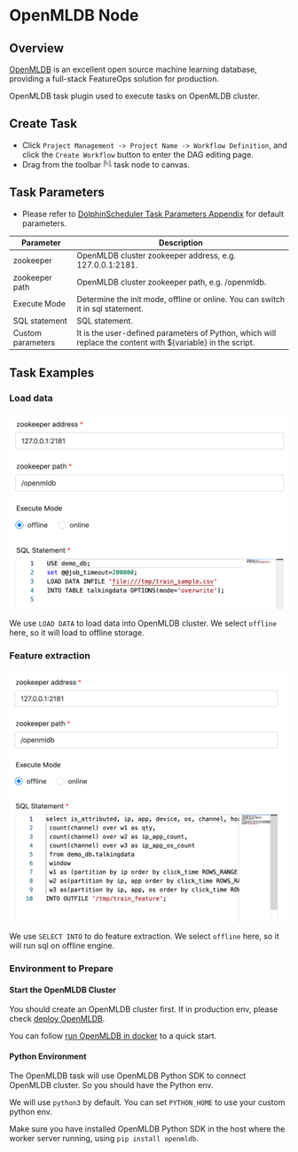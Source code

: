 # OpenMLDB Node

## Overview

[OpenMLDB](https://openmldb.ai/) is an excellent open source machine learning database, providing a full-stack
FeatureOps solution for production.

OpenMLDB task plugin used to execute tasks on OpenMLDB cluster.

## Create Task

- Click `Project Management -> Project Name -> Workflow Definition`, and click the `Create Workflow` button to enter the DAG editing page.
- Drag from the toolbar <img src="../../../../img/tasks/icons/openmldb.png" width="15"/> task node to canvas.

## Task Parameters

- Please refer to [DolphinScheduler Task Parameters Appendix](appendix.md#default-task-parameters) for default parameters.

|   **Parameter**   |                                               **Description**                                                |
|-------------------|--------------------------------------------------------------------------------------------------------------|
| zookeeper         | OpenMLDB cluster zookeeper address, e.g. 127.0.0.1:2181.                                                     |
| zookeeper path    | OpenMLDB cluster zookeeper path, e.g. /openmldb.                                                             |
| Execute Mode      | Determine the init mode, offline or online. You can switch it in sql statement.                              |
| SQL statement     | SQL statement.                                                                                               |
| Custom parameters | It is the user-defined parameters of Python, which will replace the content with \${variable} in the script. |

## Task Examples

### Load data

![load data](../../../../img/tasks/demo/openmldb-load-data.png)

We use `LOAD DATA` to load data into OpenMLDB cluster. We select `offline` here, so it will load to offline storage.

### Feature extraction

![fe](../../../../img/tasks/demo/openmldb-feature-extraction.png)

We use `SELECT INTO` to do feature extraction. We select `offline` here, so it will run sql on offline engine.

### Environment to Prepare

#### Start the OpenMLDB Cluster

You should create an OpenMLDB cluster first. If in production env, please check [deploy OpenMLDB](https://openmldb.ai/docs/en/v0.5/deploy/install_deploy.html).

You can follow [run OpenMLDB in docker](https://openmldb.ai/docs/zh/v0.5/quickstart/openmldb_quickstart.html#id11)
to a quick start.

#### Python Environment

The OpenMLDB task will use OpenMLDB Python SDK to connect OpenMLDB cluster. So you should have the Python env.

We will use `python3` by default. You can set `PYTHON_HOME` to use your custom python env.

Make sure you have installed OpenMLDB Python SDK in the host where the worker server running, using `pip install openmldb`.
